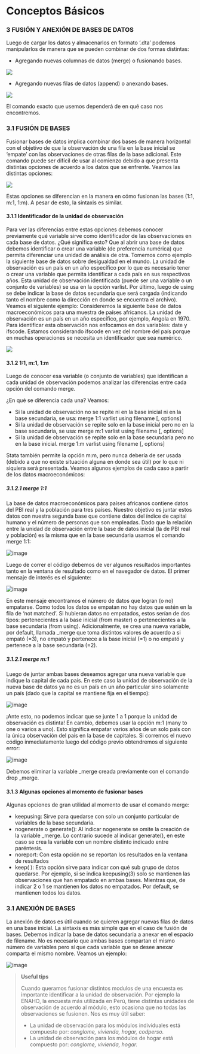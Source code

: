 # Conceptos Básicos

### 3 FUSIÓN Y ANEXIÓN DE BASES DE DATOS

Luego de cargar los datos y almacenarlos en formato ‘.dta’ podemos manipularlos de manera que se pueden combinar de dos formas distintas:

- Agregando nuevas columnas de datos (merge) o fusionando bases.

![](https://scontent.flim30-1.fna.fbcdn.net/v/t39.30808-6/332484482_1174908040051558_3708022946485924759_n.jpg?_nc_cat=103&ccb=1-7&_nc_sid=730e14&_nc_ohc=HBSgN03hEeMAX8YMEth&tn=Xc4MjXoFM9qCnvxH&_nc_ht=scontent.flim30-1.fna&oh=00_AfBippokY7lK6vk4T40miZ8wLJGvhZOvnTN7vjZbZV_qLQ&oe=64029E0F)

- Agregando nuevas filas de datos (append) o anexando bases.

![](https://scontent.flim30-1.fna.fbcdn.net/v/t39.30808-6/332647018_565255762227704_4402999676162713662_n.jpg?_nc_cat=111&ccb=1-7&_nc_sid=730e14&_nc_ohc=8S8gB_fYxg0AX8WFwJO&_nc_ht=scontent.flim30-1.fna&oh=00_AfAvyHq8sZqerzhvlfIIxAW1XPedK8y22KJ3ry3Myu6w2A&oe=64024EA6)

El comando exacto que usemos dependerá de en qué caso nos encontremos.

### 3.1 FUSIÓN DE BASES
Fusionar bases de datos implica combinar dos bases de manera horizontal con el objetivo de que la observación de una fila en la base inicial se ‘empate’ con las observaciones de otras filas de la base adicional. Este comando puede ser difícil de usar al comienzo debido a que presenta distintas opciones de acuerdo a los datos que se enfrente. Veamos las distintas opciones:

![](https://scontent.flim30-1.fna.fbcdn.net/v/t39.30808-6/332660161_741258614080521_540482725756776377_n.jpg?_nc_cat=105&ccb=1-7&_nc_sid=730e14&_nc_ohc=AgMK_TX463oAX-CDFRD&_nc_ht=scontent.flim30-1.fna&oh=00_AfDdcuRG3BvXOnH_UoljeCp5WOa3xgV9uJ2DSJwaSqlVsg&oe=6401AE3D)

Estas opciones se diferencian en la manera en cómo fusionan las bases (1:1, m:1, 1:m). A pesar de esto, la sintaxis es similar.

#### 3.1.1 Identificador de la unidad de observación

Para ver las diferencias entre estas opciones debemos conocer previamente qué variable sirve como identificador de las observaciones en cada base de datos. ¿Qué significa esto? Que al abrir una base de datos debemos identificar o crear una variable (de preferencia numérica) que permita diferenciar una unidad de análisis de otra. Tomemos como ejemplo la siguiente base de datos sobre desigualdad en el mundo.
La unidad de observación es un país en un año específico por lo que es necesario tener o crear una variable que permita identificar a cada país en sus respectivos años.
Esta unidad de observación identificada (puede ser una variable o un conjunto de variables) se usa en la opción varlist. Por último, luego de using se debe indicar la base de datos secundaria que será cargada (indicando tanto el nombre como la dirección en donde se encuentra el archivo). Veamos el siguiente ejemplo:
Consideremos la siguiente base de datos macroeconómicos para una muestra de países africanos. La unidad de observación es un país en un año específico, por ejemplo, Angola en 1970. Para identificar esta observación nos enfocamos en dos variables: date y ifscode. Estamos considerando ifscode en vez del nombre del país porque en muchas operaciones se necesita un identificador que sea numérico.

![](https://scontent.flim30-1.fna.fbcdn.net/v/t39.30808-6/332767266_689355442935660_8638054716286614358_n.jpg?_nc_cat=109&ccb=1-7&_nc_sid=730e14&_nc_ohc=8gxXlIMOMY4AX-h_ZpV&_nc_ht=scontent.flim30-1.fna&oh=00_AfBRl5YLmkwc7iUDcK0ZOkcebAOIaTvZVZscXx89VwyyCw&oe=640243C6)

#### 3.1.2 1:1, m:1, 1:m

Luego de conocer esa variable (o conjunto de variables) que identifican a cada unidad de observación podemos analizar las diferencias entre cada opción del comando merge.

¿En qué se diferencia cada una? Veamos:

- Si la unidad de observación no se repite ni en la base inicial ni en la base secundaria, se usa:
merge 1:1 varlist using filename [, options]
- Si la unidad de observación se repite solo en la base inicial pero no en la base secundaria, se usa:
merge m:1 varlist using filename [, options]
- Si la unidad de observación se repite solo en la base secundaria pero no en la base inicial.
merge 1:m varlist using filename [, options]

Stata también permite la opción m:m, pero nunca debería de ser usada (debido a que no existe situación alguna en donde sea útil) por lo que ni siquiera será presentada. Veamos algunos ejemplos de cada caso a partir de los datos macroeconómicos:

##### 3.1.2.1 merge 1:1

La base de datos macroeconómicos para países africanos contiene datos del PBI real y la población para tres países. Nuestro objetivo es juntar estos datos con nuestra segunda base que contiene datos del índice de capital humano y el número de personas que son empleadas. Dado que la relación entre la unidad de observación entre la base de datos inicial (la de PBI real y población) es la misma que en la base secundaria usamos el comando merge 1:1:

![image](https://user-images.githubusercontent.com/106888200/221699480-7ce51407-c6fb-4b86-b5aa-867cca3dffb1.png)

Luego de correr el código debemos de ver algunos resultados importantes tanto en la ventana de resultado como en el navegador de datos. El primer mensaje de interés es el siguiente: 

![image](https://user-images.githubusercontent.com/106888200/221699709-b0c83ccc-7db1-490f-943c-12c773fd121f.png)

En este mensaje encontramos el número de datos que logran (o no) empatarse. Como todos los datos se empatan no hay datos que estén en la fila de ‘not matched’. Si hubieran datos no empatados, estos serían de dos tipos: pertenecientes a la base inicial (from master) o pertenecientes a la base secundaria (from using). Adicionalmente, se crea una nueva variable, por default, llamada _merge que toma distintos valores de acuerdo a si empató (=3), no empató y pertenece a la base inicial (=1) o no empató y pertenece a la base secundaria (=2).

##### 3.1.2.1 merge m:1

Luego de juntar ambas bases deseamos agregar una nueva variable que indique la capital de cada país. En este caso la unidad de observación de la nueva base de datos ya no es un país en un año particular sino solamente un país (dado que la capital se mantiene fija en el tiempo):

![image](https://user-images.githubusercontent.com/106888200/221700212-7c0878aa-8407-420b-9aa9-d191831da2fb.png)

¡Ante esto, no podemos indicar que se junte 1 a 1 porque la unidad de observación es distinta! En cambio, debemos usar la opción m:1 (many to one o varios a uno). Esto significa empatar varios años de un solo país con la única observación del país en la base de capitales. Si corremos el nuevo código inmediatamente luego del código previo obtendremos el siguiente error:

![image](https://user-images.githubusercontent.com/106888200/221700547-07e370f7-0c84-4507-aa55-15a0d0ad1e06.png)

Debemos eliminar la variable _merge creada previamente con el comando drop _merge.

#### 3.1.3 Algunas opciones al momento de fusionar bases

Algunas opciones de gran utilidad al momento de usar el comando merge:

- keepusing:
Sirve para quedarse con solo un conjunto particular de variables de la base secundaria.
- nogenerate o generate():
Al indicar nogenerate se omite la creación de la variable _merge. Lo contrario sucede al indicar generate(), en este caso se crea la variable con un nombre distinto indicado entre paréntesis.
- noreport:
Con esta opción no se reportan los resultados en la ventana de resultados
- keep( ):
Esta opción sirve para indicar con qué sub grupo de datos quedarse. Por ejemplo, si se indica keepusing(3) solo se mantienen las observaciones que han empatado en ambas bases. Mientras que, de indicar 2 o 1 se mantienen los datos no empatados. Por default, se mantienen todos los datos.

### 3.1 ANEXIÓN DE BASES
La anexión de datos es útil cuando se quieren agregar nuevas filas de datos en una base inicial. La sintaxis es más simple que en el caso de fusión de bases. 
Debemos indicar la base de datos secundaria a anexar en el espacio de filename. No es necesario que ambas bases compartan el mismo número de variables pero sí que cada variable que se desee anexar comparta el mismo nombre. Veamos un ejemplo:

![image](https://user-images.githubusercontent.com/106888200/221701111-4de544b6-7473-4b81-a9ae-414e09bcda63.png)

> **Useful tips**
>
> Cuando queramos fusionar distintos modulos de una encuesta es importante identificar a la unidad de observación. Por ejemplo la ENAHO, la encuesta más utilizada en Perú, tiene distintas unidades de observación de acuerdo al módulo, esto ocasiona que no todas las observaciones se fusionen. Nos es muy útil saber:
>* La unidad de observación para los módulos individuales está compuesto por: *conglome, vivienda, hogar, codperso.*
>* La unidad de observación para los módulos de hogar está compuesto por: *conglome, vivienda, hogar.*
